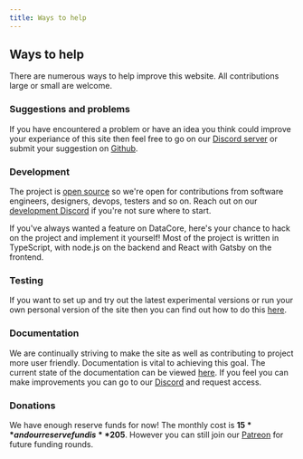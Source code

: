 ```yaml
---
title: Ways to help
---
```

## Ways to help
There are numerous ways to help improve this website. All contributions large or small are welcome.

### Suggestions and problems
If you have encountered a problem or have an idea you think could improve your experiance of this site then feel free to go on our [Discord server](https://discord.gg/8Du7ZtJ) or submit your suggestion on [Github](https://github.com/stt-datacore/website/issues).

### Development
The project is [open source](https://github.com/stt-datacore) so we're open for contributions from software engineers, designers, devops, testers and so on. Reach out on our [development Discord](https://discord.gg/2SY8W7Aeme) if you're not sure where to start.

If you've always wanted a feature on DataCore, here's your chance to hack on the project and implement it yourself! Most of the project is written in TypeScript, with node.js on the backend and React with Gatsby on the frontend.

### Testing
If you want to set up and try out the latest experimental versions or run your own personal version of the site then you can find out how to do this [here](https://github.com/stt-datacore/website/blob/master/CONTRIBUTING.md).

### Documentation
We are continually striving to make the site as well as contributing to project more user friendly. Documentation is vital to achieving this goal. The current state of the documentation can be viewed [here](https://github.com/stt-datacore/wiki/wiki). If you feel you can make improvements you can go to our [Discord](https://discord.gg/2SY8W7Aeme) and request access.

### Donations
We have enough reserve funds for now! The monthly cost is **$15** and our reserve fund is **$205**. However you can still join our [Patreon](https://www.patreon.com/Datacore) for future funding rounds.
